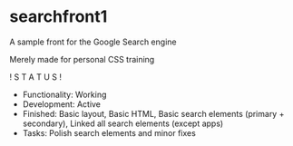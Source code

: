 # searchfront1
A sample front for the Google Search engine

Merely made for personal CSS training

! S T A T U S !

- Functionality: Working
- Development: Active
- Finished: Basic layout, Basic HTML, Basic search elements (primary + secondary), Linked all search elements (except apps)
- Tasks: Polish search elements and minor fixes
